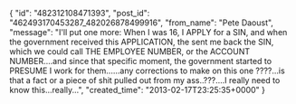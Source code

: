  {
   "id": "482312108471393",
   "post_id": "462493170453287_482026878499916",
   "from_name": "Pete Daoust",
   "message": "I'll put one more: When I was 16, I APPLY for a SIN, and when the government received this APPLICATION, the sent me back the SIN, which we could call THE EMPLOYEE NUMBER, or the ACCOUNT NUMBER....and since that specific moment, the government started to PRESUME I work for them......any corrections to make on this one ????...is that a fact or a piece of shit pulled out from my ass..???....I really need to know this...really...",
   "created_time": "2013-02-17T23:25:35+0000"
 }
